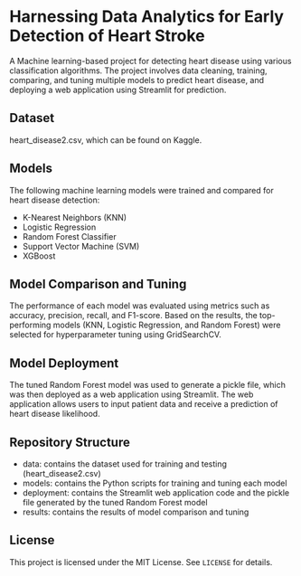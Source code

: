 # Harnessing Data Analytics for Early Detection of Heart Stroke
A Machine learning-based project for detecting heart disease using various classification algorithms. The project involves data cleaning, training, comparing, and tuning multiple models to predict heart disease, and deploying a web application using Streamlit for prediction.

## Dataset
heart_disease2.csv, which can be found on Kaggle.

## Models
The following machine learning models were trained and compared for heart disease detection:

* K-Nearest Neighbors (KNN)
* Logistic Regression
* Random Forest Classifier
* Support Vector Machine (SVM)
* XGBoost

## Model Comparison and Tuning
The performance of each model was evaluated using metrics such as accuracy, precision, recall, and F1-score. Based on the results, the top-performing models (KNN, Logistic Regression, and Random Forest) were selected for hyperparameter tuning using GridSearchCV.

## Model Deployment
The tuned Random Forest model was used to generate a pickle file, which was then deployed as a web application using Streamlit. The web application allows users to input patient data and receive a prediction of heart disease likelihood.

## Repository Structure
* data: contains the dataset used for training and testing (heart_disease2.csv)
* models: contains the Python scripts for training and tuning each model
* deployment: contains the Streamlit web application code and the pickle file generated by the tuned Random Forest model
* results: contains the results of model comparison and tuning

## License
This project is licensed under the MIT License. See `LICENSE` for details.
